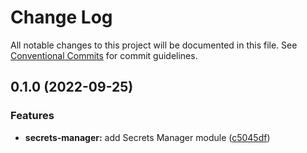 # Change Log

All notable changes to this project will be documented in this file.
See [Conventional Commits](https://conventionalcommits.org) for commit guidelines.

## 0.1.0 (2022-09-25)


### Features

* **secrets-manager:** add Secrets Manager module ([c5045df](https://github.com/finando/infrastructure-modules/commit/c5045df46bd1c5d6f044dc1a47a24fa9bdbd3e82))
